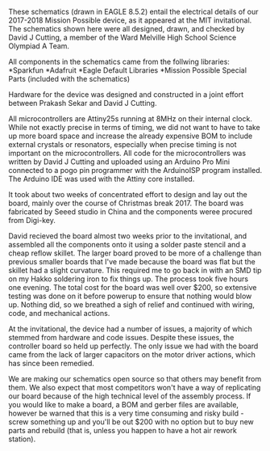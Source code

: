 These schematics (drawn in EAGLE 8.5.2) entail the electrical details of our 2017-2018 Mission Possible device, as it appeared at the MIT invitational. The schematics shown here were all designed, drawn, and checked by David J Cutting, a member of the Ward Melville High School Science Olympiad A Team. 

All components in the schematics came from the follwing libraries:
*Sparkfun 
*Adafruit
*Eagle Default Libraries
*Mission Possible Special Parts (included with the schematics)

Hardware for the device was designed and constructed in a joint effort between Prakash Sekar and David J Cutting. 

All microcontrollers are Attiny25s running at 8MHz on their internal clock. While not exactly precise in terms of timing, we did not want to have to take up more board space and increase the already expensive BOM to include external crystals or resonators, especially when precise timing is not important on the microcontrollers. All code for the microcontrollers was written by David J Cutting and uploaded using an Arduino Pro Mini connected to a pogo pin programmer with the ArduinoISP program installed. The Arduino IDE was used with the Attiny core installed.

It took about two weeks of concentrated effort to design and lay out the board, mainly over the course of Christmas break 2017. The board was fabricated by Seeed studio in China and the components weree procured from Digi-key.

David recieved the board almost two weeks prior to the invitational, and assembled all the components onto it using a solder paste stencil and a cheap reflow skillet. The larger board proved to be more of a challenge than previous smaller boards that I've made because the board was flat but the skillet had a slight curvature. This required me to go back in with an SMD tip on my Hakko soldering iron to fix things up. The process took five hours one evening. The total cost for the board was well over $200, so extensive testing was done on it before powerup to ensure that nothing would blow up. Nothing did, so we breathed a sigh of relief and continued with wiring, code, and mechanical actions.

At the invitational, the device had a number of issues, a majority of which stemmed from hardware and code issues. Despite these issues, the controller board so held up perfectly. The only issue we had with the board came from the lack of larger capacitors on the motor driver actions, which has since been remedied.

We are making our schematics open source so that others may benefit from them. We also expect that most competitors won't have a way of replicating our board because of the high technical level of the assembly process. If you would like to make a board, a BOM and gerber files are available, however be warned that this is a very time consuming and risky build - screw something up and you'll be out $200 with no option but to buy new parts and rebuild (that is, unless you happen to have a hot air rework station).